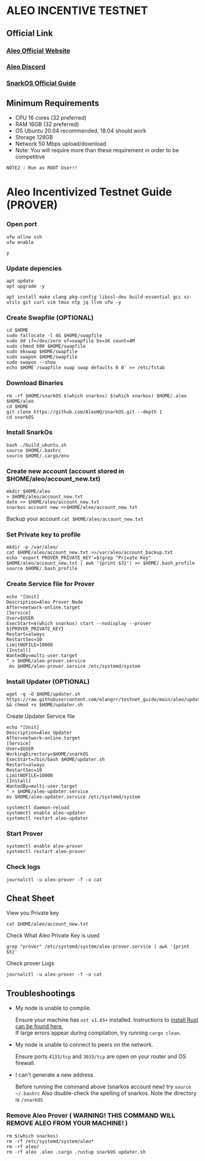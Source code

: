 # ALEO INCENTIVE TESTNET
## Official Link
### [Aleo Official Website](https://www.aleo.org/)
### [Aleo Discord](https://discord.gg/aleohq)
### [SnarkOS Official Guide](https://github.com/AleoHQ/snarkOS)

## Minimum Requirements 
- CPU	16 cores (32 preferred)
- RAM	16GB (32 preferred)
- OS	Ubuntu 20.04 recommended, 18.04 should work
- Storage	128GB
- Network	50 Mbps upload/download
- Note:	You will require more than these requirement in order to be competitive

`NOTE2 : Run as ROOT User!!`

# Aleo Incentivized Testnet Guide (PROVER)

### Open port 
```
ufw allow ssh
ufw enable
```
`y`

### Update depencies
```
apt update
apt upgrade -y
```
```
apt install make clang pkg-config libssl-dev build-essential gcc xz-utils git curl vim tmux ntp jq llvm ufw -y
```

### Create Swapfile (OPTIONAL)
```
cd $HOME
sudo fallocate -l 4G $HOME/swapfile
sudo dd if=/dev/zero of=swapfile bs=1K count=4M
sudo chmod 600 $HOME/swapfile
sudo mkswap $HOME/swapfile
sudo swapon $HOME/swapfile
sudo swapon --show
echo $HOME'/swapfile swap swap defaults 0 0' >> /etc/fstab
```

### Download Binaries
```
rm -rf $HOME/snarkOS $(which snarkos) $(which snarkos) $HOME/.aleo $HOME/aleo
cd $HOME
git clone https://github.com/AleoHQ/snarkOS.git --depth 1
cd snarkOS
```

### Install SnarkOs
```
bash ./build_ubuntu.sh
source $HOME/.bashrc
source $HOME/.cargo/env
```

### Create new account (account stored in $HOME/aleo/account_new.txt)
```
mkdir $HOME/aleo
> $HOME/aleo/account_new.txt
date >> $HOME/aleo/account_new.txt
snarkos account new >>$HOME/aleo/account_new.txt
```
Backup your account `cat $HOME/aleo/account_new.txt`

### Set Private key to profile
```
mkdir -p /var/aleo/
cat $HOME/aleo/account_new.txt >>/var/aleo/account_backup.txt
echo 'export PROVER_PRIVATE_KEY'=$(grep "Private Key" $HOME/aleo/account_new.txt | awk '{print $3}') >> $HOME/.bash_profile
source $HOME/.bash_profile
```

### Create Service file for Prover
```
echo "[Unit]
Description=Aleo Prover Node
After=network-online.target
[Service]
User=$USER
ExecStart=$(which snarkos) start --nodisplay --prover ${PROVER_PRIVATE_KEY}
Restart=always
RestartSec=10
LimitNOFILE=10000
[Install]
WantedBy=multi-user.target
" > $HOME/aleo-prover.service
 mv $HOME/aleo-prover.service /etc/systemd/system
 ```
 
### Install Updater (OPTIONAL)
```
wget -q -O $HOME/updater.sh https://raw.githubusercontent.com/elangrr/testnet_guide/main/aleo/updater.sh && chmod +x $HOME/updater.sh
```
Create Updater Service file
```
echo "[Unit]
Description=Aleo Updater
After=network-online.target
[Service]
User=$USER
WorkingDirectory=$HOME/snarkOS
ExecStart=/bin/bash $HOME/updater.sh
Restart=always
RestartSec=10
LimitNOFILE=10000
[Install]
WantedBy=multi-user.target
" > $HOME/aleo-updater.service
mv $HOME/aleo-updater.service /etc/systemd/system
```
```
systemctl daemon-reload
systemctl enable aleo-updater
systemctl restart aleo-updater
```
### Start Prover
```
systemctl enable aleo-prover
systemctl restart aleo-prover
```
### Check logs
```
journalctl -u aleo-prover -f -o cat
```

## Cheat Sheet

View you Private key
```
cat $HOME/aleo/account_new.txt
```

Check What Aleo Private Key is used
```
grep "prover" /etc/systemd/system/aleo-prover.service | awk '{print $5}'
```

Check prover Logs
```
journalctl -u aleo-prover -f -o cat
```

## Troubleshootings

- My node is unable to compile.

  Ensure your machine has `ust v1.65+` installed. Instructions to [install Rust can be found here.](https://www.rust-lang.org/tools/install)  
  If large errors appear during compilation, try running `cargo clean`.
 
- My node is unable to connect to peers on the network.

  Ensure ports `4133/tcp` and `3033/tcp` are open on your router and OS firewall.

- I can't generate a new address

  Before running the command above (snarkos account new) try `source ~/.bashrc`
  Also double-check the spelling of snarkos. Note the directory is `/snarkOS`
  
### Remove Aleo Prover ( WARNING! THIS COMMAND WILL REMOVE ALEO FROM YOUR MACHINE! )
```
rm $(which snarkos)
rm -rf /etc/systemd/system/aleo*
rm -rf aleo/
rm -rf aleo .aleo .cargo .rustup snarkOS updater.sh
```
